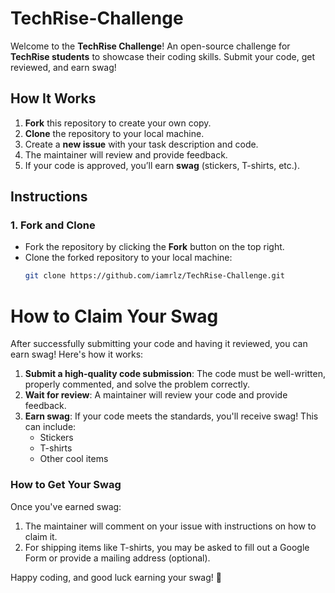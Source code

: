 # TechRise-Challenge

Welcome to the **TechRise Challenge**! An open-source challenge for **TechRise students** to showcase their coding skills. Submit your code, get reviewed, and earn swag!

## How It Works
1. **Fork** this repository to create your own copy.
2. **Clone** the repository to your local machine.
3. Create a **new issue** with your task description and code.
4. The maintainer will review and provide feedback.
5. If your code is approved, you’ll earn **swag** (stickers, T-shirts, etc.).

## Instructions

### 1. Fork and Clone
- Fork the repository by clicking the **Fork** button on the top right.
- Clone the forked repository to your local machine:
   ```bash
   git clone https://github.com/iamrlz/TechRise-Challenge.git

# How to Claim Your Swag

After successfully submitting your code and having it reviewed, you can earn swag! Here's how it works:

1. **Submit a high-quality code submission**: The code must be well-written, properly commented, and solve the problem correctly.
2. **Wait for review**: A maintainer will review your code and provide feedback.
3. **Earn swag**: If your code meets the standards, you'll receive swag! This can include:
   - Stickers
   - T-shirts
   - Other cool items

### How to Get Your Swag
Once you've earned swag:
1. The maintainer will comment on your issue with instructions on how to claim it.
2. For shipping items like T-shirts, you may be asked to fill out a Google Form or provide a mailing address (optional).

Happy coding, and good luck earning your swag! 🎉

